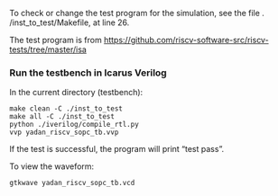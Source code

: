 To check or change the test program for the simulation, see the file . /inst_to_test/Makefile, at line 26.

The test program is from https://github.com/riscv-software-src/riscv-tests/tree/master/isa

### Run the testbench in Icarus Verilog

In the current directory (testbench):

```
make clean -C ./inst_to_test
make all -C ./inst_to_test
python ./iverilog/compile_rtl.py
vvp yadan_riscv_sopc_tb.vvp
```

If the test is successful, the program will print “test pass”.

To view the waveform:

```
gtkwave yadan_riscv_sopc_tb.vcd
```

